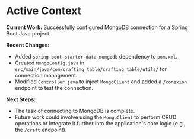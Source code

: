 # Active Context

**Current Work:** Successfully configured MongoDB connection for a Spring Boot Java project.

**Recent Changes:**
- Added `spring-boot-starter-data-mongodb` dependency to `pom.xml`.
- Created `MongoConfig.java` in `src/main/java/com/crafting_table/crafting_table/utils/` for connection management.
- Modified `Controller.java` to inject `MongoClient` and added a `/conexion` endpoint to test the connection.

**Next Steps:**
- The task of connecting to MongoDB is complete.
- Future work could involve using the `MongoClient` to perform CRUD operations or integrate it further into the application's core logic (e.g., the `/craft` endpoint).

